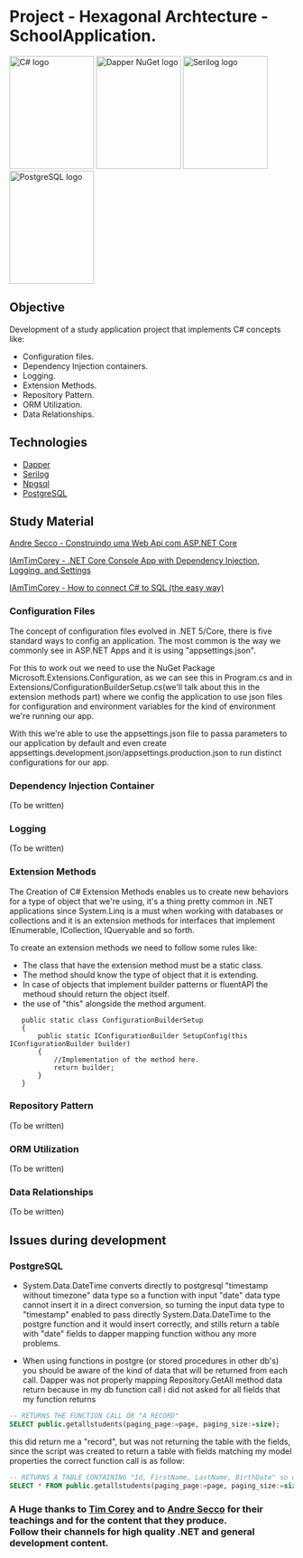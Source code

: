 # Project - Hexagonal Archtecture - SchoolApplication.

<div>
    <img alt="C# logo" src="https://encrypted-tbn0.gstatic.com/images?q=tbn:ANd9GcSaA2RTJJGS7KHl7Lv1HpneTHBKM_yRUp8Q95q5bIGxUOR0axXXidgKzB48bhfhPhPEJVo&usqp=CAU" width="150" height="200">
    <img alt="Dapper NuGet logo" src="https://api.nuget.org/v3-flatcontainer/dapper/2.0.90/icon" width="150" height="200">
    <img alt="Serilog logo"src="https://camo.githubusercontent.com/61dbe65ee3b517d195b5791122ecaf42ba76be78eba921acaf112f096dc57d84/68747470733a2f2f736572696c6f672e6e65742f696d616765732f736572696c6f672d31383070782e706e67" width="150" height="200">
    <img alt="PostgreSQL logo"src="https://api.nuget.org/v3-flatcontainer/npgsql/5.0.5/icon" width="150" height="200">
</div>

## Objective

Development of a study application project that implements C# concepts like:
 - Configuration files.
 - Dependency Injection containers.
 - Logging.
 - Extension Methods.
 - Repository Pattern.
 - ORM Utilization.
 - Data Relationships.

## Technologies

 - [Dapper](https://dapperlib.github.io/Dapper/)
 - [Serilog](https://serilog.net/)
 - [Npgsql](https://www.npgsql.org/)
 - [PostgreSQL](https://www.postgresql.org/)

## Study Material

[Andre Secco - Construindo uma Web Api com ASP.NET Core](https://www.youtube.com/watch?v=J5Ek3vENG-Y)

[IAmTimCorey - .NET Core Console App with Dependency Injection, Logging, and Settings](https://www.youtube.com/watch?v=GAOCe-2nXqc)

[IAmTimCorey - How to connect C# to SQL (the easy way)](https://www.youtube.com/watch?v=Et2khGnrIqc&t=2327s)

### Configuration Files

The concept of configuration files evolved in .NET 5/Core, there is five standard ways to config an application. The most common is the way we commonly see in ASP.NET Apps and it is using "appsettings.json".

For this to work out we need to use the NuGet Package Microsoft.Extensions.Configuration, as we can see this in Program.cs and in Extensions/ConfigurationBuilderSetup.cs(we'll talk about this in the extension methods part) where we config the application to use json files for configuration and environment variables for the kind of environment we're running our app.

With this we're able to use the appsettings.json file to passa parameters to our application by default and even create appsettings.development.json/appsettings.production.json to run distinct configurations for our app.

### Dependency Injection Container

(To be written)

### Logging

(To be written)

### Extension Methods

The Creation of C# Extension Methods enables us to create new behaviors for a type of object that we're using, it's a thing pretty common in .NET applications since System.Linq is a must when working with databases or collections and it is an extension methods for interfaces that implement IEnumerable, ICollection, IQueryable and so forth.

To create an extension methods we need to follow some rules like:
 - The class that have the extension method must be a static class.
 - The method should know the type of object that it is extending.
 - In case of objects that implement builder patterns or fluentAPI the methoud should return the object itself.
 - the use of "this" alongside the method argument.

 ```CSharp  
    public static class ConfigurationBuilderSetup
    {
        public static IConfigurationBuilder SetupConfig(this IConfigurationBuilder builder)
        {
            //Implementation of the method here.
            return builder;
        }
    }
 ```


 ### Repository Pattern

(To be written)

 ### ORM Utilization

(To be written)

 ### Data Relationships

(To be written)

## Issues during development
### PostgreSQL

 - System.Data.DateTime converts directly to postgresql "timestamp without timezone" data type so a function with input "date" data type cannot insert it in a direct conversion, so turning the input data type to "timestamp" enabled to pass directly System.Data.DateTime to the postgre function and it would insert correctly, and stills return a table with "date" fields to dapper mapping function withou any more problems.

 - When using functions in postgre (or stored procedures in other db's) you should be aware of the kind of data that will be returned from each call. Dapper was not properly mapping Repository.GetAll method data return because in my db function call i did not asked for all fields that my function returns
 ```sql
 -- RETURNS THE FUNCTION CALL OR "A RECORD"
SELECT public.getallstudents(paging_page:=page, paging_size:=size);
 ```
 this did return me a "record", but was not returning the table with the fields, since the script was created to return a table with fields matching my model properties the correct function call is as follow:

 ```SQL
 -- RETURNS A TABLE CONTAINING "Id, FirstName, LastName, BirthDate" so dapper can do the entity mapping on it.
 SELECT * FROM public.getallstudents(paging_page:=page, paging_size:=size);
 ```
 ### A Huge thanks to [Tim Corey](https://github.com/TimCorey) and to [Andre Secco](https://github.com/andreluizsecco) for their teachings and for the content that they produce. <br/> Follow their channels for high quality .NET and general development content.
